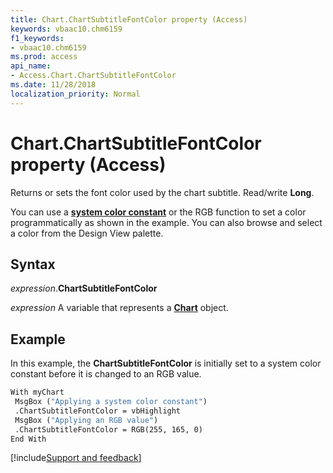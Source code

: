 ```yaml
---
title: Chart.ChartSubtitleFontColor property (Access)
keywords: vbaac10.chm6159
f1_keywords:
- vbaac10.chm6159
ms.prod: access
api_name:
- Access.Chart.ChartSubtitleFontColor
ms.date: 11/28/2018
localization_priority: Normal
---
```



# Chart.ChartSubtitleFontColor property (Access)

Returns or sets the font color used by the chart subtitle. Read/write **Long**.

You can use a **[system color constant](../language/reference/user-interface-help/system-color-constants.md)** or the RGB function to set a color programmatically as shown in the example. You can also browse and select a color from the Design View palette.


## Syntax

_expression_.**ChartSubtitleFontColor**

_expression_ A variable that represents a **[Chart](Access.Chart.md)** object.


## Example

In this example, the **ChartSubtitleFontColor** is initially set to a system color constant before it is changed to an RGB value.

```vb
With myChart
 MsgBox ("Applying a system color constant")
 .ChartSubtitleFontColor = vbHighlight
 MsgBox ("Applying an RGB value")
 .ChartSubtitleFontColor = RGB(255, 165, 0)
End With
```

[!include[Support and feedback](~/includes/feedback-boilerplate.md)]